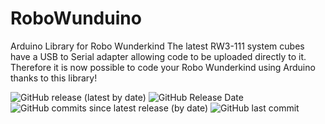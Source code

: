 # RoboWunduino
Arduino Library for Robo Wunderkind
The latest RW3-111 system cubes have a USB to Serial adapter allowing code to be uploaded directly to it.
Therefore it is now possible to code your Robo Wunderkind using Arduino thanks to this library!


![GitHub release (latest by date)](https://img.shields.io/github/v/release/Robo-Wunderkind/RoboWunduino)
![GitHub Release Date](https://img.shields.io/github/release-date/Robo-Wunderkind/RoboWunduino)
![GitHub commits since latest release (by date)](https://img.shields.io/github/commits-since/Robo-Wunderkind/RoboWunduino/latest)
![GitHub last commit](https://img.shields.io/github/last-commit/Robo-Wunderkind/RoboWunduino)
